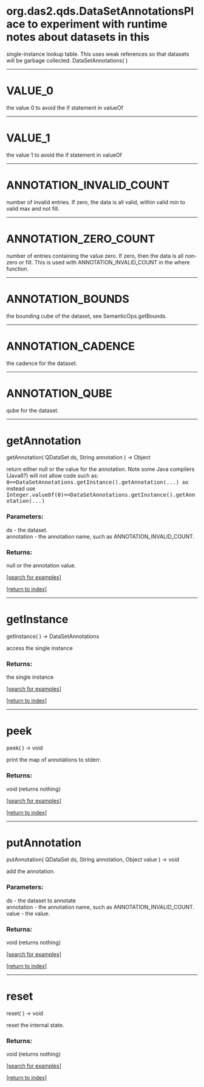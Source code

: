 # org.das2.qds.DataSetAnnotationsPlace to experiment with runtime notes about datasets in this 
 single-instance lookup table.  This uses weak references so that 
 datasets will be garbage collected.
DataSetAnnotations( )


***
<a name="VALUE_0"></a>
# VALUE_0

the value 0 to avoid the if statement in valueOf

***
<a name="VALUE_1"></a>
# VALUE_1

the value 1 to avoid the if statement in valueOf

***
<a name="ANNOTATION_INVALID_COUNT"></a>
# ANNOTATION_INVALID_COUNT

number of invalid entries.  If zero, the data is all valid, within
 valid min to valid max and not fill.

***
<a name="ANNOTATION_ZERO_COUNT"></a>
# ANNOTATION_ZERO_COUNT

number of entries containing the value zero.  If zero, then the
 data is all non-zero or fill.  This is used with ANNOTATION_INVALID_COUNT
 in the where function.

***
<a name="ANNOTATION_BOUNDS"></a>
# ANNOTATION_BOUNDS

the bounding cube of the dataset, see SemanticOps.getBounds.

***
<a name="ANNOTATION_CADENCE"></a>
# ANNOTATION_CADENCE

the cadence for the dataset.

***
<a name="ANNOTATION_QUBE"></a>
# ANNOTATION_QUBE

qube for the dataset.

***
<a name="getAnnotation"></a>
# getAnnotation
getAnnotation( QDataSet ds, String annotation ) &rarr; Object

return either null or the value for the annotation.  Note some
 Java compilers (Java6?) will not allow code such as:<tt>
 0==DataSetAnnotations.getInstance().getAnnotation(...)
 </tt>
 so instead use
 <tt>
 Integer.valueOf(0)==DataSetAnnotations.getInstance().getAnnotation(...)
 </tt>

### Parameters:
ds - the dataset.
<br>annotation - the annotation name, such as ANNOTATION_INVALID_COUNT.

### Returns:
null or the annotation value.

<a href="https://github.com/autoplot/dev/search?q=getAnnotation&unscoped_q=getAnnotation">[search for examples]</a>

<a href="https://github.com/autoplot/documentation/blob/master/javadoc/index-all.md">[return to index]</a>

***
<a name="getInstance"></a>
# getInstance
getInstance(  ) &rarr; DataSetAnnotations

access the single instance

### Returns:
the single instance

<a href="https://github.com/autoplot/dev/search?q=getInstance&unscoped_q=getInstance">[search for examples]</a>

<a href="https://github.com/autoplot/documentation/blob/master/javadoc/index-all.md">[return to index]</a>

***
<a name="peek"></a>
# peek
peek(  ) &rarr; void

print the map of annotations to stderr.

### Returns:
void (returns nothing)


<a href="https://github.com/autoplot/dev/search?q=peek&unscoped_q=peek">[search for examples]</a>

<a href="https://github.com/autoplot/documentation/blob/master/javadoc/index-all.md">[return to index]</a>

***
<a name="putAnnotation"></a>
# putAnnotation
putAnnotation( QDataSet ds, String annotation, Object value ) &rarr; void

add the annotation.

### Parameters:
ds - the dataset to annotate
<br>annotation - the annotation name, such as ANNOTATION_INVALID_COUNT.
<br>value - the value.

### Returns:
void (returns nothing)


<a href="https://github.com/autoplot/dev/search?q=putAnnotation&unscoped_q=putAnnotation">[search for examples]</a>

<a href="https://github.com/autoplot/documentation/blob/master/javadoc/index-all.md">[return to index]</a>

***
<a name="reset"></a>
# reset
reset(  ) &rarr; void

reset the internal state.

### Returns:
void (returns nothing)


<a href="https://github.com/autoplot/dev/search?q=reset&unscoped_q=reset">[search for examples]</a>

<a href="https://github.com/autoplot/documentation/blob/master/javadoc/index-all.md">[return to index]</a>

